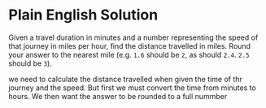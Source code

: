 # Plain English Solution
Given a travel duration in minutes and a number representing the speed of that journey in miles per hour, find the distance travelled in miles. Round your answer to the nearest mile (e.g. `1.6` should be `2`, as should `2.4`. `2.5` should be `3`).


we need to calculate the distance travelled when given the time of thr journey and the speed. But first we must convert the time from minutes to hours. We then want the answer to be rounded to a full nummber